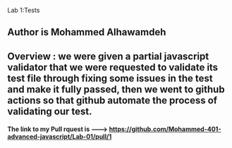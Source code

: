 Lab 1:Tests

## Author is Mohammed Alhawamdeh

## Overview : we were given a partial javascript validator that we were requested to validate its test file through fixing some issues in the test and make it fully passed, then we went to github actions so that github automate the process of validating our test.


#### The link to my Pull rquest is ---> https://github.com/Mohammed-401-advanced-javascript/Lab-01/pull/1